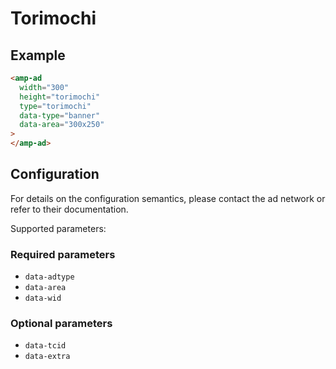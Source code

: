 <!---
Copyright 2019 The AMP HTML Authors. All Rights Reserved.

Licensed under the Apache License, Version 2.0 (the "License");
you may not use this file except in compliance with the License.
You may obtain a copy of the License at

      http://www.apache.org/licenses/LICENSE-2.0

Unless required by applicable law or agreed to in writing, software
distributed under the License is distributed on an "AS-IS" BASIS,
WITHOUT WARRANTIES OR CONDITIONS OF ANY KIND, either express or implied.
See the License for the specific language governing permissions and
limitations under the License.
-->

# Torimochi

## Example

```html
<amp-ad
  width="300"
  height="torimochi"
  type="torimochi"
  data-type="banner"
  data-area="300x250"
>
</amp-ad>
```

## Configuration

For details on the configuration semantics, please contact the ad network or
refer to their documentation.

Supported parameters:

### Required parameters

- `data-adtype`
- `data-area`
- `data-wid`

### Optional parameters

- `data-tcid`
- `data-extra`
